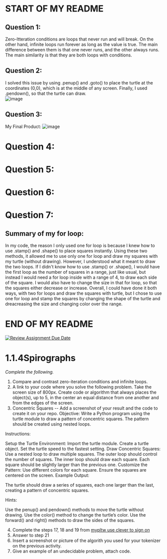 # START OF MY README
## Question 1:
Zero-Itteration conditions are loops that never run and will break. On the other hand, infinite loops run forever as long as the value is true. The main difference between them is that one never runs, and the other always runs. The main similarity is that they are both loops with conditions.
## Question 2:
I solved this issue by using .penup() and .goto() to place the turtle at the coordinates (0,0), which is at the middle of any screen. Finally, I used .pendown(), so that the turtle can draw.
<br>
![image](https://github.com/user-attachments/assets/d0730280-1339-4218-937a-4092c659d6cb)
## Question 3:
My Final Product:
![image](https://github.com/user-attachments/assets/3063d4c3-1562-4f25-8b35-29622daef5f7)
# Question 4:
# Question 5:
# Question 6:
# Question 7:
## Summary of my for loop:
In my code, the reason I only used one for loop is because I knew how to use .stamp() and .shape() to place squares instantly. Using these two methods, it allowed me to use only one for loop and draw my squares with my turtle (without drawing). However, I understood what it meant to draw the two loops. If I didn't know how to use .stamp() or .shape(), I would have the first loop as the number of squares in a range, just like usual, but instead I would need a for loop inside with a range of 4, to draw each side of the square. I would also have to change the size in that for loop, so that the squares either decrease or increase. Overall, I could have done it both ways, with two for loops and draw the squares with turtle, but I chose to use one for loop and stamp the squares by changing the shape of the turtle and dreacreasing the size and changing color over the range.
# END OF MY README
[![Review Assignment Due Date](https://classroom.github.com/assets/deadline-readme-button-22041afd0340ce965d47ae6ef1cefeee28c7c493a6346c4f15d667ab976d596c.svg)](https://classroom.github.com/a/SkD24yV8)
# 1.1.4Spirographs

*Complete the following.*

1. Compare and contrast zero-iteration conditions and infinite loops.
2. A link to your code where you solve the following problem. Take the screen size of 800px. Create code or algorithm that always places the object(s), up to 5, in the center an equal distance from one another and from the edges of the screen.
3. Concentric Squares -- Add a screenshot of your result and the code to create it on your repo.
Objective: Write a Python program using the turtle module to draw a pattern of concentric squares. The pattern should be created using nested loops.

Instructions:

Setup the Turtle Environment:
Import the turtle module.
Create a turtle object.
Set the turtle speed to the fastest setting.
Draw Concentric Squares:
Use a nested loop to draw multiple squares.
The outer loop should control the number of squares.
The inner loop should draw each square.
Each square should be slightly larger than the previous one.
Customize the Pattern:
Use different colors for each square.
Ensure the squares are centered on the screen.
Example Output:

The turtle should draw a series of squares, each one larger than the last, creating a pattern of concentric squares.

Hints:

Use the penup() and pendown() methods to move the turtle without drawing.
Use the color() method to change the turtle’s color.
Use the forward() and right() methods to draw the sides of the squares.


4. Complete the steps 17, 18 and 19 from [mypltw use clever to sign on](https://pltw.read.inkling.com/a/b/5310c007377c46e28d745961310f0c2e/p/728c751a6c4145bea0ea83c5058fb9f9#44b0003a2ee14fcc9865e7bb5faec747)
5. Answer to step 21
6. Insert a screenshot or picture of the algorith you used for your tokenizer on the previous activity.
7. Give an example of an undecidable problem, attach code.
